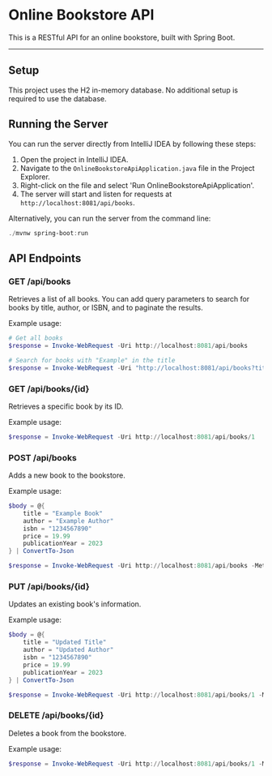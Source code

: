 

# Online Bookstore API

This is a RESTful API for an online bookstore, built with Spring Boot.

---

## Setup

This project uses the H2 in-memory database. No additional setup is required to use the database.

## Running the Server

You can run the server directly from IntelliJ IDEA by following these steps:

1. Open the project in IntelliJ IDEA.
2. Navigate to the `OnlineBookstoreApiApplication.java` file in the Project Explorer.
3. Right-click on the file and select 'Run OnlineBookstoreApiApplication'.
4. The server will start and listen for requests at `http://localhost:8081/api/books`.

Alternatively, you can run the server from the command line:

```powershell
./mvnw spring-boot:run
```

## API Endpoints

### GET /api/books

Retrieves a list of all books. You can add query parameters to search for books by title, author, or ISBN, and to paginate the results.

Example usage:

```powershell
# Get all books
$response = Invoke-WebRequest -Uri http://localhost:8081/api/books

# Search for books with "Example" in the title
$response = Invoke-WebRequest -Uri "http://localhost:8081/api/books?title=Example"

```

### GET /api/books/{id}

Retrieves a specific book by its ID.

Example usage:

```powershell
$response = Invoke-WebRequest -Uri http://localhost:8081/api/books/1
```

### POST /api/books

Adds a new book to the bookstore.

Example usage:

```powershell
$body = @{
    title = "Example Book"
    author = "Example Author"
    isbn = "1234567890"
    price = 19.99
    publicationYear = 2023
} | ConvertTo-Json

$response = Invoke-WebRequest -Uri http://localhost:8081/api/books -Method POST -Body $body -ContentType "application/json"
```

### PUT /api/books/{id}

Updates an existing book's information.

Example usage:

```powershell
$body = @{
    title = "Updated Title"
    author = "Updated Author"
    isbn = "1234567890"
    price = 19.99
    publicationYear = 2023
} | ConvertTo-Json

$response = Invoke-WebRequest -Uri http://localhost:8081/api/books/1 -Method PUT -Body $body -ContentType "application/json"
```

### DELETE /api/books/{id}

Deletes a book from the bookstore.

Example usage:

```powershell
$response = Invoke-WebRequest -Uri http://localhost:8081/api/books/1 -Method DELETE
```

